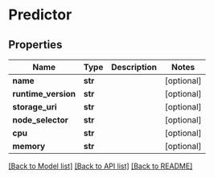 # Predictor

## Properties
Name | Type | Description | Notes
------------ | ------------- | ------------- | -------------
**name** | **str** |  | [optional] 
**runtime_version** | **str** |  | [optional] 
**storage_uri** | **str** |  | [optional] 
**node_selector** | **str** |  | [optional] 
**cpu** | **str** |  | [optional] 
**memory** | **str** |  | [optional] 

[[Back to Model list]](../README.md#documentation-for-models) [[Back to API list]](../README.md#documentation-for-api-endpoints) [[Back to README]](../README.md)


